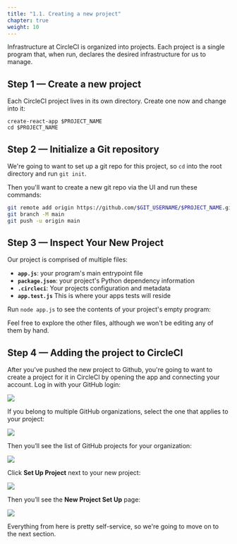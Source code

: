 ```yaml
---
title: "1.1. Creating a new project"
chapter: true
weight: 10
---
```


Infrastructure at CircleCI is organized into projects. Each project is a single program that, when run, declares the desired infrastructure for us to manage.

## Step 1 &mdash; Create a new project

Each CircleCI project lives in its own directory. Create one now and change into it:

```
create-react-app $PROJECT_NAME
cd $PROJECT_NAME
```

## Step 2 &mdash; Initialize a Git repository

We're going to want to set up a git repo for this project, so `cd` into the root directory and run `git init`. 

Then you'll want to create a new git repo via the UI and run these commands:

```bash
git remote add origin https://github.com/$GIT_USERNAME/$PROJECT_NAME.git
git branch -M main
git push -u origin main
```

## Step 3 &mdash; Inspect Your New Project

Our project is comprised of multiple files:

* **`app.js`**: your program's main entrypoint file
* **`package.json`**: your project's Python dependency information
* **`.circleci`**: Your projects configuration and metadata
* **`app.test.js`** This is where your apps tests will reside

Run `node app.js` to see the contents of your project's empty program:

Feel free to explore the other files, although we won't be editing any of them by hand.

## Step 4 &mdash; Adding the project to CircleCI

After you've pushed the new project to Github, you're going to want to create a project for it in CircleCI by opening the app and connecting your account. Log in with your GitHub login:

![](https://production-cci-com.imgix.net/blog/media/2020-10-19-circleci-login.png?ixlib=rb-3.2.1&auto=format&fit=max&q=60&ch=DPR%2CWidth%2CViewport-Width%2CSave-Data&w=1347)

If you belong to multiple GitHub organizations, select the one that applies to your project:

![](https://production-cci-com.imgix.net/blog/media/2020-10-19-circleci-choose-org.png?ixlib=rb-3.2.1&auto=format&fit=max&q=60&ch=DPR%2CWidth%2CViewport-Width%2CSave-Data&w=1347)

Then you’ll see the list of GitHub projects for your organization:

![](https://production-cci-com.imgix.net/blog/media/2020-10-19-circleci-org-projects.png?ixlib=rb-3.2.1&auto=format&fit=max&q=60&ch=DPR%2CWidth%2CViewport-Width%2CSave-Data&w=1347)

Click **Set Up Project** next to your new project:

![](https://production-cci-com.imgix.net/blog/media/2020-10-19-circleci-setup-project-coveralls-demo-ruby.png?ixlib=rb-3.2.1&auto=format&fit=max&q=60&ch=DPR%2CWidth%2CViewport-Width%2CSave-Data&w=1347)

Then you’ll see the **New Project Set Up** page:

![](https://production-cci-com.imgix.net/blog/media/2020-10-19-circleci-project-ready-prompt.png?ixlib=rb-3.2.1&auto=format&fit=max&q=60&ch=DPR%2CWidth%2CViewport-Width%2CSave-Data&w=1347)

Everything from here is pretty self-service, so we're going to move on to the next section.